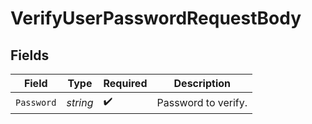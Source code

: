 # VerifyUserPasswordRequestBody


## Fields

| Field               | Type                | Required            | Description         |
| ------------------- | ------------------- | ------------------- | ------------------- |
| `Password`          | *string*            | :heavy_check_mark:  | Password to verify. |